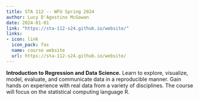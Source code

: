 ```yaml
---
title: STA 112 -- WFU Spring 2024
author: Lucy D'Agostino McGowan
date: 2024-01-01
link: "https://sta-112-s24.github.io/website/"
links: 
- icon: link
  icon_pack: fas
  name: course website
  url: https://sta-112-s24.github.io/website/
---
```


**Introduction to Regression and Data Science.** Learn to explore, visualize, model, evaluate, and communicate data in a reproducible manner. Gain hands on experience with real data from a variety of disciplines. The course will focus on the statistical computing language R.
